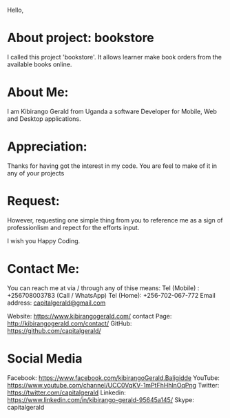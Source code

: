 Hello, 

# About project: bookstore
I called this project 'bookstore'. It allows learner make book orders from the available books online.

# About Me:
I am Kibirango Gerald from Uganda a software Developer for Mobile, Web and Desktop applications.

# Appreciation:
Thanks for having got the interest in my code. You are feel to make of it in any of your projects

# Request:
 However, requesting one simple thing from you to reference me as a sign of professionlism and repect for the efforts input.

I wish you Happy Coding.

# Contact Me:
You can reach me at via / through any of thise means:
Tel (Mobile) : +256708003783 (Call / WhatsApp)
Tel (Home): +256-702-067-772
Email address: capitalgerald@gmail.com

Website: https://www.kibirangogerald.com/ 
contact Page: http://kibirangogerald.com/contact/ 
GitHub: https://github.com/capitalgerald/ 

# Social Media
Facebook: https://www.facebook.com/kibirangoGerald.Baligidde 
YouTube: https://www.youtube.com/channel/UCC0VqKV-1mPtFhHhlnOqPng 
Twitter: https://twitter.com/capitalgerald 
Linkedin: https://www.linkedin.com/in/kibirango-gerald-95645a145/ 
Skype: capitalgerald

